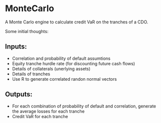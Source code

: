 # MonteCarlo
A Monte Carlo engine to calculate credit VaR on the tranches of a CDO.

Some initial thoughts:

Inputs:
-------
- Correlation and probability of default assumtions
- Equity tranche hurdle rate (for discounting future cash flows)
- Details of collaterals (unerlying assets) 
- Details of tranches 
- Use R to generate correlated randon normal vectors

Outputs:
-------
- For each combination of probability of default and correlation, generate the average losses for each tranche
- Credit VaR for each tranche
